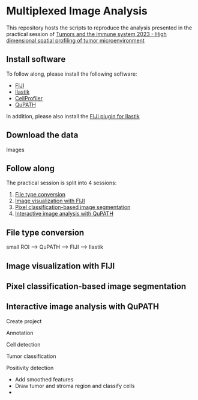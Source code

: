 # Multiplexed Image Analysis

This repository hosts the scripts to reproduce the analysis presented in the practical session of [Tumors and the immune system 2023 - High dimensional spatial profiling of tumor microenvironment](https://www.cb.uzh.ch/en/Education/Compulsory-courses/ModuleB.html)

## Install software

To follow along, please install the following software:

* [FIJI](https://imagej.net/software/fiji/downloads)
* [Ilastik](https://www.ilastik.org/download.html)
* [CellProfiler](https://cellprofiler.org/releases)
* [QuPATH](https://qupath.readthedocs.io/en/0.4/docs/intro/installation.html)

In addition, please also install the [FIJI plugin for Ilastik](https://www.ilastik.org/documentation/fiji_export/plugin#installation)

## Download the data

Images

## Follow along

The practical session is split into 4 sessions:

1. [File type conversion](#file-type-conversion)
2. [Image visualization with FIJI](#image-visualization-with-fiji)
3. [Pixel classification-based image segmentation](pixel-classification-based-image-segmentation)
4. [Interactive image analysis with QuPATH](#interactive-image-analysis-with-qupath)

## File type conversion

small ROI --> QuPATH --> FIJI --> Ilastik

## Image visualization with FIJI

## Pixel classification-based image segmentation 

## Interactive image analysis with QuPATH

Create project

Annotation

Cell detection 

Tumor classification

Positivity detection

 - Add smoothed features
 - Draw tumor and stroma region and classify cells
 - 

